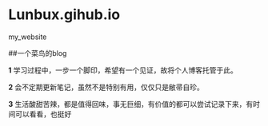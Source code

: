# Lunbux.gihub.io
my_website 

##一个菜鸟的blog
  
  **1**
  学习过程中，一步一个脚印，希望有一个见证，故将个人博客托管于此。

  **2**
  会不定期更新笔记，虽然不是特别有用，仅仅只是敝帚自珍。

  **3**
  生活酸甜苦辣，都是值得回味，事无巨细，有价值的都可以尝试记录下来，有时间可以看看，也挺好
  
